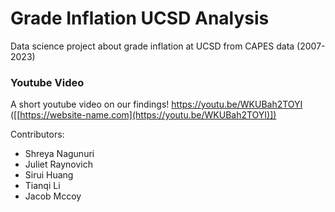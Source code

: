 # Grade Inflation UCSD Analysis
Data science project about grade inflation at UCSD from CAPES data (2007-2023)


### Youtube Video
A short youtube video on our findings!
https://youtu.be/WKUBah2TOYI ([[https://website-name.com](https://youtu.be/WKUBah2TOYI)])


Contributors:
- Shreya Nagunuri
- Juliet Raynovich
- Sirui Huang
- Tianqi Li
- Jacob Mccoy

